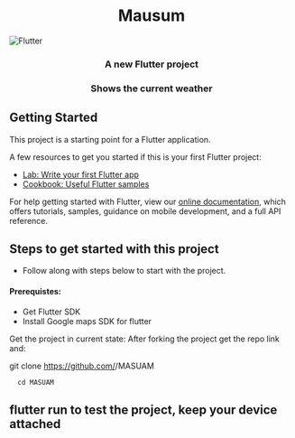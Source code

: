 <h1 align='center'>Mausum</h1>

![Flutter](https://img.shields.io/badge/Flutter-03589b?logo=flutter)  

<h3 align='center'>A new Flutter project</h3>

<h3 align='center'>Shows the current weather</h3>

## Getting Started

This project is a starting point for a Flutter application.

A few resources to get you started if this is your first Flutter project:

- [Lab: Write your first Flutter app](https://flutter.dev/docs/get-started/codelab)
- [Cookbook: Useful Flutter samples](https://flutter.dev/docs/cookbook)

For help getting started with Flutter, view our
[online documentation](https://flutter.dev/docs), which offers tutorials,
samples, guidance on mobile development, and a full API reference.



## Steps to get started with this project
- Follow along with steps below to start with the project.

#### Prerequistes:
- Get Flutter SDK
- Install Google maps SDK for flutter
 
Get the project in current state:
After forking the project get the repo link and:

git clone https://github.com/<YOUR-USER-NAME>/MASUAM
```
  cd MASUAM
  ```
## flutter run  to test the project, keep your device attached
